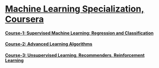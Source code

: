 # [Machine Learning Specialization, Coursera](https://www.coursera.org/specializations/machine-learning-introduction)
#### [Course-1: Supervised Machine Learning: Regression and Classification ](https://www.coursera.org/learn/machine-learning)
#### [Course-2: Advanced Learning Algorithms ](https://www.coursera.org/learn/advanced-learning-algorithms)
#### [Course-3: Unsupervised Learning, Recommenders, Reinforcement Learning ](https://www.coursera.org/learn/unsupervised-learning-recommenders-reinforcement-learning)